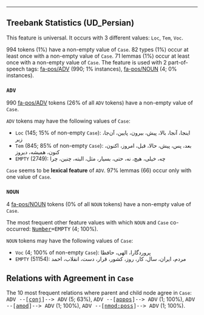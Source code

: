 

--------------------------------------------------------------------------------

## Treebank Statistics (UD_Persian)

This feature is universal.
It occurs with 3 different values: `Loc`, `Tem`, `Voc`.

994 tokens (1%) have a non-empty value of `Case`.
82 types (1%) occur at least once with a non-empty value of `Case`.
71 lemmas (1%) occur at least once with a non-empty value of `Case`.
The feature is used with 2 part-of-speech tags: [fa-pos/ADV]() (990; 1% instances), [fa-pos/NOUN]() (4; 0% instances).

### `ADV`

990 [fa-pos/ADV]() tokens (26% of all `ADV` tokens) have a non-empty value of `Case`.

`ADV` tokens may have the following values of `Case`:

* `Loc` (145; 15% of non-empty `Case`): اینجا، آنجا، بالا، پیش، بیرون، پایین، آن‌جا، زیر
* `Tem` (845; 85% of non-empty `Case`): بعد، پس، پیش، حالا، قبل، امروز، اکنون، کنون، همیشه، دیروز
* `EMPTY` (2749): چه، خیلی، هیچ، نه، حتی، بسیار، مثل، البته، چنین، چرا

`Case` seems to be **lexical feature** of `ADV`. 97% lemmas (66) occur only with one value of `Case`.

### `NOUN`

4 [fa-pos/NOUN]() tokens (0% of all `NOUN` tokens) have a non-empty value of `Case`.

The most frequent other feature values with which `NOUN` and `Case` co-occurred: <tt><a href="Number.html">Number</a>=EMPTY</tt> (4; 100%).

`NOUN` tokens may have the following values of `Case`:

* `Voc` (4; 100% of non-empty `Case`): پروردگارا، الهی، حافظا
* `EMPTY` (51154): مردم، ایران، سال، کار، روز، کشور، قرار، دست، انقلاب، احمد

## Relations with Agreement in `Case`

The 10 most frequent relations where parent and child node agree in `Case`:
<tt>ADV --[<a href="../dep/conj.html">conj</a>]--> ADV</tt> (5; 63%),
<tt>ADV --[<a href="../dep/appos.html">appos</a>]--> ADV</tt> (1; 100%),
<tt>ADV --[<a href="../dep/amod.html">amod</a>]--> ADV</tt> (1; 100%),
<tt>ADV --[<a href="../dep/nmod:poss.html">nmod:poss</a>]--> ADV</tt> (1; 100%).

